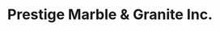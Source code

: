 ---
title: "Prestige Marble & Granite Inc."
url: /emmaus/prestige-marble-and-granite-inc/
shop: tiles
---